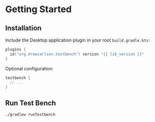 # Getting Started

## Installation

Include the Desktop application plugin in your root `build.gradle.kts`:

```kotlin
plugins {
  id("org.drewcarlson.testbench") version "{{ lib_version }}"
}
```

Optional configuration:
```kotlin
testbench {
  // ...
}
```

## Run Test Bench

```bash
./gradlew runTestbench
```
